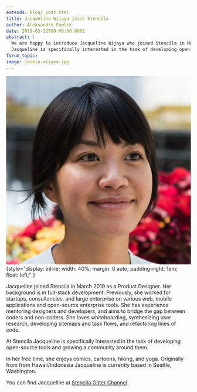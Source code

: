 ```yaml
---
extends: blog/_post.html
title: Jacqueline Wijaya joins Stencila
author: Aleksandra Pawlik
date: 2019-03-12T00:00:00.000Z
abstract: |
  We are happy to introduce Jacqueline Wijaya who joined Stencila in March 2019 as a Product Designer. At Stencila
  Jacqueline is specifically interested in the task of developing open-source tools and growing a community around them.
forum_topic:
image: jackie-wijaya.jpg
---
```


![Jacqueline Wijaya](jackie-wijaya.jpg)
{style="display: inline; width: 40%; margin: 0 auto; padding-right: 1em; float: left;" }

Jacqueline joined Stencila in March 2019 as a Product Designer. Her background is in full-stack development. Previously, she worked for startups, consultancies, and large enterprise on various web, mobile applications and open-source enterprise tools. She has experience mentoring designers and developers, and aims to bridge the gap between coders and non-coders. She loves whiteboarding, synthesizing user research, developing sitemaps and task flows, and refactoring lines of code.

At Stencila Jacqueline is specifically interested in the task of developing open-source tools and growing a
community around them.

In her free time, she enjoys comics, cartoons, hiking, and yoga. Originally from from Hawaii/Indonesia Jacqueline is currently based in Seattle, Washington.

You can find Jacqueline at [Stencila Gitter Channel](https://gitter.im/stencila/stencila).
